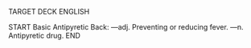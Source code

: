 TARGET DECK
ENGLISH

START
Basic
Antipyretic
Back: —adj. Preventing or reducing fever. —n. Antipyretic drug.
END
